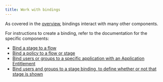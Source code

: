 ```yaml
---
title: Work with bindings
---
```


As covered in the [overview](./index.md), bindings interact with many other components.

For instructions to create a binding, refer to the documentation for the specific components:

- [Bind a stage to a flow](../stages/index.md#bind-a-stage-to-a-flow)
- [Bind a policy to a flow or stage](../../../customize/policies/working_with_policies/working_with_policies.md#bind-a-policy-to-a-flow-or-stage)
- [Bind users or groups to a specific application with an Application Entitlement](../../applications/manage_apps.md#application-entitlements)
- [Bind users and groups to a stage binding, to define whether or not that stage is shown](../stages/index.md#bind-users-and-groups-to-a-flows-stage-binding)
